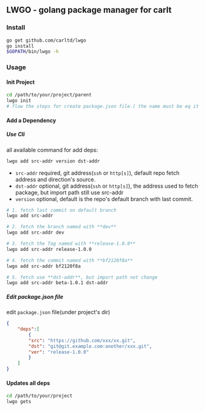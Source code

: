 ## LWGO - golang package manager for carlt

### Install
```bash
go get github.com/carltd/lwgo
go install
$GOPATH/bin/lwgo -h
```
### Usage
#### Init Project
```bash
cd /path/to/your/project/parent
lwgo init
# flow the steps for create package.json file.( the name must be eq it if project name exists ).
```

#### Add a Dependency

##### Use Cli
all available command for add deps:

```bash
lwgo add src-addr version dst-addr
```

- `src-addr` required, git address(`ssh` or `http[s]`), default repo fetch address and direction's source.
- `dst-addr` optional, git address(`ssh` or `http[s]`), the address used to fetch package, but import path still use src-addr
- `version` optional, default is the repo's default branch with last commit.

```bash
# 1. fetch last commit on default branch
lwgo add src-addr

# 2. fetch the branch named with **dev**
lwgo add src-addr dev

# 3. fetch the Tag named with **release-1.0.0**
lwgo add src-addr release-1.0.0

# 4. fetch the commit named with **bf2120f8a**
lwgo add src-addr bf2120f8a

# 5. fetch use **dst-addr**, but import path not change
lwgo add src-addr beta-1.0.1 dst-addr
```

##### Edit **package.json** file
edit `package.json` file(under project's dir)

```json
{
    "deps":[
    	{
		"src": "https://github.com/xxx/xx.git",
		"dst": "git@git.example.com:another/xxx.git",
		"ver": "release-1.0.0"
        }
    ]
}
```

#### Updates all deps
```bash
cd /path/to/your/project
lwgo gets
```
